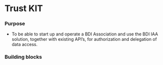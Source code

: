 # Trust KIT

### Purpose

* To be able to start up and operate a BDI Association and use the BDI IAA solution, together with existing API’s, for authorization and delegation of data access.​

### Building blocks
